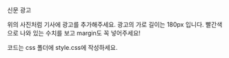 신문 광고

위의 사진처럼 기사에 광고를 추가해주세요. 광고의 가로 길이는 180px 입니다. 빨간색으로 나와 있는 수치를 보고 margin도 꼭 넣어주세요!

코드는 css 폴더에 style.css에 작성하세요.
